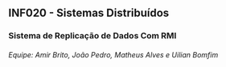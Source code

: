 ## INF020 - Sistemas Distribuídos
### Sistema de Replicação de Dados Com RMI 

###### Equipe: Amir Brito, João Pedro, Matheus Alves e Uilian Bomfim
###### 